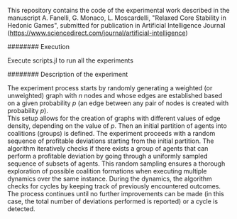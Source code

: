 This repository contains the code of the experimental work described in the manuscript A. Fanelli, G. Monaco, L. Moscardelli, "Relaxed Core Stability in Hedonic Games", submitted for publication in Artificial Intelligence Journal (https://www.sciencedirect.com/journal/artificial-intelligence)



########
Execution

Execute scripts.jl to run all the experiments  


########
Description of  the experiment

The experiment process starts by randomly generating a weighted (or unweighted) graph with $n$ nodes and whose edges are established based on a given probability $p$ (an edge between any pair of nodes is created with probability $p$).  
This setup allows for the creation of graphs with different values of edge density, depending on the value of $p$. 
Then an initial partition of agents into coalitions (groups) is defined. 
The experiment proceeds with a random sequence of profitable deviations starting from the initial partition. 
The algorithm iteratively checks if there exists a group of agents that can perform a profitable deviation by going through a uniformly sampled sequence of subsets of agents. This random sampling ensures a thorough exploration of possible coalition formations when executing multiple dynamics over the same instance. 
During the dynamics, the algorithm checks for cycles by keeping track of previously encountered outcomes.
The process continues until no further improvements can be made (in this case, the total number of deviations performed is reported) or a cycle is detected. 





